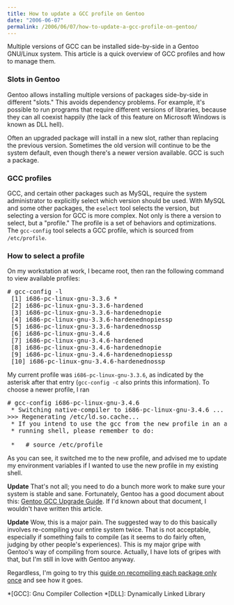 ```yaml
---
title: How to update a GCC profile on Gentoo
date: "2006-06-07"
permalink: /2006/06/07/how-to-update-a-gcc-profile-on-gentoo/
---
```

Multiple versions of GCC can be installed side-by-side in a Gentoo GNU/Linux system. This article is a quick overview of GCC profiles and how to manage them.

### Slots in Gentoo

Gentoo allows installing multiple versions of packages side-by-side in different "slots." This avoids dependency problems. For example, it's possible to run programs that require different versions of libraries, because they can all coexist happily (the lack of this feature on Microsoft Windows is known as DLL hell).

Often an upgraded package will install in a new slot, rather than replacing the previous version. Sometimes the old version will continue to be the system default, even though there's a newer version available. GCC is such a package.

### GCC profiles

GCC, and certain other packages such as MySQL, require the system administrator to explicitly select which version should be used. With MySQL and some other packages, the `eselect` tool selects the version, but selecting a version for GCC is more complex. Not only is there a version to select, but a "profile." The profile is a set of behaviors and optimizations. The `gcc-config` tool selects a GCC profile, which is sourced from `/etc/profile`.

### How to select a profile

On my workstation at work, I became root, then ran the following command to view available profiles:

<pre># gcc-config -l
 [1] i686-pc-linux-gnu-3.3.6 *
 [2] i686-pc-linux-gnu-3.3.6-hardened
 [3] i686-pc-linux-gnu-3.3.6-hardenednopie
 [4] i686-pc-linux-gnu-3.3.6-hardenednopiessp
 [5] i686-pc-linux-gnu-3.3.6-hardenednossp
 [6] i686-pc-linux-gnu-3.4.6
 [7] i686-pc-linux-gnu-3.4.6-hardened
 [8] i686-pc-linux-gnu-3.4.6-hardenednopie
 [9] i686-pc-linux-gnu-3.4.6-hardenednopiessp
 [10] i686-pc-linux-gnu-3.4.6-hardenednossp</pre>

My current profile was `i686-pc-linux-gnu-3.3.6`, as indicated by the asterisk after that entry (`gcc-config -c` also prints this information). To choose a newer profile, I ran

<pre># gcc-config i686-pc-linux-gnu-3.4.6
 * Switching native-compiler to i686-pc-linux-gnu-3.4.6 ...
>>> Regenerating /etc/ld.so.cache...                                                                [ ok ]
 * If you intend to use the gcc from the new profile in an already
 * running shell, please remember to do:

 *   # source /etc/profile</pre>

As you can see, it switched me to the new profile, and advised me to update my environment variables if I wanted to use the new profile in my existing shell.

**Update** That's not all; you need to do a bunch more work to make sure your system is stable and sane. Fortunately, Gentoo has a good document about this: [Gentoo GCC Upgrade Guide][1]. If I'd known about that document, I wouldn't have written this article.

**Update** Wow, this is a major pain. The suggested way to do this basically involves re-compiling your entire system twice. That is not acceptable, especially if something fails to compile (as it seems to do fairly often, judging by other people's experiences). This is my major gripe with Gentoo's way of compiling from source. Actually, I have lots of gripes with that, but I'm still in love with Gentoo anyway.

Regardless, I'm going to try this [guide on recompiling each package only once][2] and see how it goes.

 *[GCC]: Gnu Compiler Collection
 *[DLL]: Dynamically Linked Library

 [1]: http://www.gentoo.org/doc/en/gcc-upgrading.xml
 [2]: http://forums.gentoo.org/viewtopic-t-494331.html
